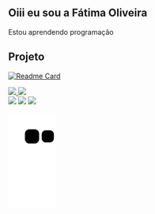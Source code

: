 
<!---
fatima330/fatima330 is a ✨ special ✨ repository because its `README.md` (this file) appears on your GitHub profile.
You can click the Preview link to take a look at your changes.
--->
## Oiii eu sou a Fátima Oliveira
Estou aprendendo programação

## Projeto
[![Readme Card](https://github-readme-stats.vercel.app/api/pin/?username=fatima330&repo=https://github.com/fatima330/TikTok---Projet&theme=dark)](https://github.com/anuraghazra/github-readme-stats)

  <a href="https://github.com/fatimaoliveira">
  <img height="180em" src="https://github-readme-stats.vercel.app/api?username=fatima&show_icons=true&theme=dracula&include_all_commits=true&count_private=true"/>
  <img height="180em" src="https://github-readme-stats.vercel.app/api/top-langs/?username=fatima&layout=compact&langs_count=7&theme=dracula"/>
</div>

 <div> 
  <a href="https://instagram.com/fatimaoliveira616" target="_blank"><img src="https://img.shields.io/badge/-Instagram-%23E4405F?style=for-the-badge&logo=instagram&logoColor=white" target="_blank"></a>
  <a href = "mailto:fatimaolliveira428@gmail.com"><img src="https://img.shields.io/badge/-Gmail-%23333?style=for-the-badge&logo=gmail&logoColor=white" target="_blank"></a>
  <a href="https://www.linkedin.com/in/fátima-oliveira-9585a9162" target="_blank"><img src="https://img.shields.io/badge/-LinkedIn-%230077B5?style=for-the-badge&logo=linkedin&logoColor=white" target="_blank"></a> 
 

  ![Snake animation](https://github.com/rafaballerini/rafaballerini/blob/output/github-contribution-grid-snake.svg)
 
</div>
